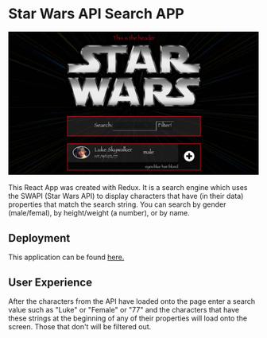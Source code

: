 # Star Wars API Search APP


![alt text][logo]

[logo]: https://github.com/mattkrebs2000/StarWarsApiReactApp/blob/master/public/images/FrontPage.png?raw=true

This React App was created with Redux. It is a search engine which uses the SWAPI (Star Wars API) to display characters that have (in their data) properties that match the search string. You can search by gender (male/femal), by height/weight (a number), or by name.   

## Deployment 

This application can be found [here.](https://starwarssearch-d4d4b.web.app/)

## User Experience

After the characters from the API have loaded onto the page enter a search value such as "Luke" or "Female" or "77" and the characters that have these strings at the beginning of any of their properties will load onto the screen. Those that don't will be filtered out. 

